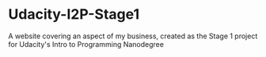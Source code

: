 # Udacity-I2P-Stage1
A website covering an aspect of my business, created as the Stage 1 project for Udacity's Intro to Programming Nanodegree
